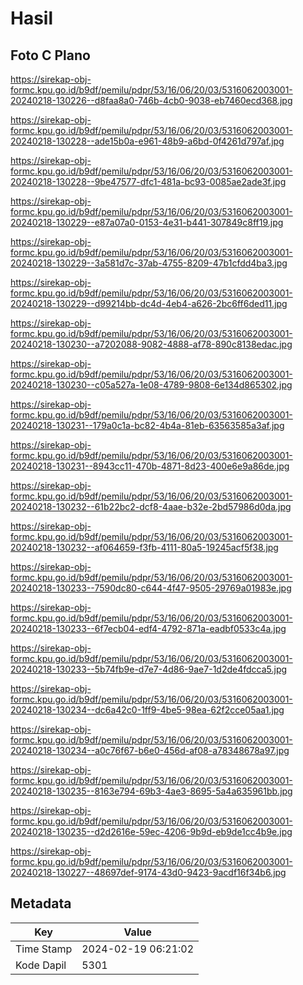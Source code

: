 # Hasil

## Foto C Plano

https://sirekap-obj-formc.kpu.go.id/b9df/pemilu/pdpr/53/16/06/20/03/5316062003001-20240218-130226--d8faa8a0-746b-4cb0-9038-eb7460ecd368.jpg

https://sirekap-obj-formc.kpu.go.id/b9df/pemilu/pdpr/53/16/06/20/03/5316062003001-20240218-130228--ade15b0a-e961-48b9-a6bd-0f4261d797af.jpg

https://sirekap-obj-formc.kpu.go.id/b9df/pemilu/pdpr/53/16/06/20/03/5316062003001-20240218-130228--9be47577-dfc1-481a-bc93-0085ae2ade3f.jpg

https://sirekap-obj-formc.kpu.go.id/b9df/pemilu/pdpr/53/16/06/20/03/5316062003001-20240218-130229--e87a07a0-0153-4e31-b441-307849c8ff19.jpg

https://sirekap-obj-formc.kpu.go.id/b9df/pemilu/pdpr/53/16/06/20/03/5316062003001-20240218-130229--3a581d7c-37ab-4755-8209-47b1cfdd4ba3.jpg

https://sirekap-obj-formc.kpu.go.id/b9df/pemilu/pdpr/53/16/06/20/03/5316062003001-20240218-130229--d99214bb-dc4d-4eb4-a626-2bc6ff6ded11.jpg

https://sirekap-obj-formc.kpu.go.id/b9df/pemilu/pdpr/53/16/06/20/03/5316062003001-20240218-130230--a7202088-9082-4888-af78-890c8138edac.jpg

https://sirekap-obj-formc.kpu.go.id/b9df/pemilu/pdpr/53/16/06/20/03/5316062003001-20240218-130230--c05a527a-1e08-4789-9808-6e134d865302.jpg

https://sirekap-obj-formc.kpu.go.id/b9df/pemilu/pdpr/53/16/06/20/03/5316062003001-20240218-130231--179a0c1a-bc82-4b4a-81eb-63563585a3af.jpg

https://sirekap-obj-formc.kpu.go.id/b9df/pemilu/pdpr/53/16/06/20/03/5316062003001-20240218-130231--8943cc11-470b-4871-8d23-400e6e9a86de.jpg

https://sirekap-obj-formc.kpu.go.id/b9df/pemilu/pdpr/53/16/06/20/03/5316062003001-20240218-130232--61b22bc2-dcf8-4aae-b32e-2bd57986d0da.jpg

https://sirekap-obj-formc.kpu.go.id/b9df/pemilu/pdpr/53/16/06/20/03/5316062003001-20240218-130232--af064659-f3fb-4111-80a5-19245acf5f38.jpg

https://sirekap-obj-formc.kpu.go.id/b9df/pemilu/pdpr/53/16/06/20/03/5316062003001-20240218-130233--7590dc80-c644-4f47-9505-29769a01983e.jpg

https://sirekap-obj-formc.kpu.go.id/b9df/pemilu/pdpr/53/16/06/20/03/5316062003001-20240218-130233--6f7ecb04-edf4-4792-871a-eadbf0533c4a.jpg

https://sirekap-obj-formc.kpu.go.id/b9df/pemilu/pdpr/53/16/06/20/03/5316062003001-20240218-130233--5b74fb9e-d7e7-4d86-9ae7-1d2de4fdcca5.jpg

https://sirekap-obj-formc.kpu.go.id/b9df/pemilu/pdpr/53/16/06/20/03/5316062003001-20240218-130234--dc6a42c0-1ff9-4be5-98ea-62f2cce05aa1.jpg

https://sirekap-obj-formc.kpu.go.id/b9df/pemilu/pdpr/53/16/06/20/03/5316062003001-20240218-130234--a0c76f67-b6e0-456d-af08-a78348678a97.jpg

https://sirekap-obj-formc.kpu.go.id/b9df/pemilu/pdpr/53/16/06/20/03/5316062003001-20240218-130235--8163e794-69b3-4ae3-8695-5a4a635961bb.jpg

https://sirekap-obj-formc.kpu.go.id/b9df/pemilu/pdpr/53/16/06/20/03/5316062003001-20240218-130235--d2d2616e-59ec-4206-9b9d-eb9de1cc4b9e.jpg

https://sirekap-obj-formc.kpu.go.id/b9df/pemilu/pdpr/53/16/06/20/03/5316062003001-20240218-130227--48697def-9174-43d0-9423-9acdf16f34b6.jpg


## Metadata

| Key        | Value               |
| ---------- | ------------------- |
| Time Stamp | 2024-02-19 06:21:02 |
| Kode Dapil | 5301                |



